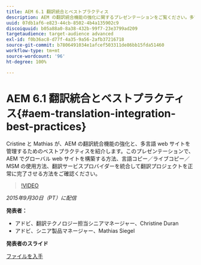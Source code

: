 ```yaml
---
title: AEM 6.1 翻訳統合とベストプラクティス
description: AEM の翻訳統合機能の強化に関するプレゼンテーションをご覧ください。多言語 web サイトを管理するためのベストプラクティスについて説明します。
uuid: 07db1af6-e823-44cb-8502-4b4a135902c9
discoiquuid: b05a88a0-8a38-432b-99f7-23e3799ad209
targetaudience: target-audience advanced
exl-id: f0b36ac8-d77f-4a35-9a56-2afb37216718
source-git-commit: b7806491034e1afcef503311de86bb15fda51460
workflow-type: tm+mt
source-wordcount: '96'
ht-degree: 100%

---
```


# AEM 6.1 翻訳統合とベストプラクティス{#aem-translation-integration-best-practices}

Cristine と Mathias が、AEM の翻訳統合機能の強化と、多言語 web サイトを管理するためのベストプラクティスを紹介します。このプレゼンテーションで、AEM でグローバル web サイトを構築する方法、言語コピー／ライブコピー／MSM の使用方法、翻訳サービスプロバイダーを統合して翻訳プロジェクトを正常に完了させる方法をご確認ください。

>[!VIDEO](https://video.tv.adobe.com/v/19371/?quality=9)

*2015年9月30日（PT）に配信*

**発表者：**

* アドビ、翻訳テクノロジー担当シニアマネージャー、Christine Duran
* アドビ、シニア製品マネージャー、Mathias Siegel

**発表者のスライド**

[ファイルを入手](assets/09302015-aem-gems-translation-integration-and-best-practices.pdf)

<!--
[Get back to the Overview](https://helpx.adobe.com/experience-manager/kt/eseminars/gems/aem-index.html)
-->
